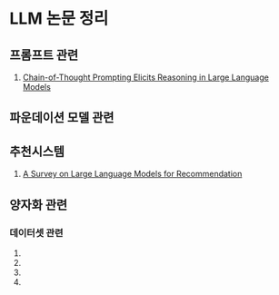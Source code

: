 # LLM 논문 정리


## 프롬프트 관련

1. [Chain-of-Thought Prompting Elicits Reasoning in Large Language Models](papers/CoT.md)

## 파운데이션 모델 관련

## 추천시스템

1. [A Survey on Large Language Models for Recommendation](papers/A_Survey_on_LLMs_for_Recommendation.md)

## 양자화 관련



### 데이터셋 관련

1. 
2. 
3. 
4. 